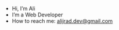 - Hi, I’m Ali
- I’m a Web Developer
- How to reach me: alijrad.dev@gmail.com

<!---
Alijeyrad/Alijeyrad is a ✨ special ✨ repository because its `README.md` (this file) appears on your GitHub profile.
You can click the Preview link to take a look at your changes.
--->
